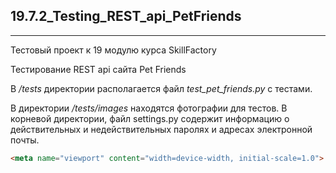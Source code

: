 ## 19.7.2_Testing_REST_api_PetFriends
______
Тестовый проект к 19 модулю курса SkillFactory  
  
Тестирование REST api сайта Pet Friends  
  
В */tests* директории располагается файл *test_pet_friends.py* с тестами.

В директории */tests/images* находятся фотографии для тестов.
В корневой директории, файл settings.py содержит информацию о действительных и недействительных паролях и адресах электронной почты. 

 ```html
<meta name="viewport" content="width=device-width, initial-scale=1.0">
```
